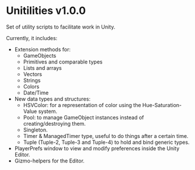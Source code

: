 Unitilities v1.0.0
===============

Set of utility scripts to facilitate work in Unity.

Currently, it includes:
* Extension methods for:
  * GameObjects
  * Primitives and comparable types
  * Lists and arrays
  * Vectors
  * Strings
  * Colors
  * Date/Time
* New data types and structures:
  * HSVColor: for a representation of color using the Hue-Saturation-Value system.
  * Pool: to manage GameObject instances instead of creating/destroying them.
  * Singleton.
  * Timer & ManagedTimer type, useful to do things after a certain time.
  * Tuple (Tuple-2, Tuple-3 and Tuple-4) to hold and bind generic types.
* PlayerPrefs window to view and modify preferences inside the Unity Editor.
* Gizmo-helpers for the Editor.
